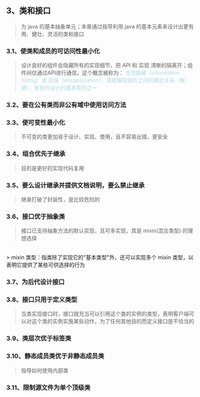 <!-- <font color="lightblue"></font> -->
## 3、类和接口
> 为 java 的基本抽象单元；本章通过指导利用 java 的基本元素来设计出更有用、健壮、灵活的类和接口

### 3.1、使类和成员的可访问性最小化
> 设计良好的组件会隐藏所有的实现细节，把 API 和 实现 清晰的隔离开；组件间仅通过API进行通信。这个概念被称为： <font color="lightblue">信息隐藏（information hiding）或 封装（encapsulation），其能解除组件之间的耦合关系（解耦），是软件设计的基本原则之一</font>

### 3.2、要在公有类而非公有域中使用访问方法

### 3.3、使可变性最小化
> 不可变的类更加易于设计、实现、使用，且不容易出错，更安全

### 3.4、组合优先于继承
> 目的是更好的实现代码复用

### 3.5、要么设计继承并提供文档说明，要么禁止继承
> 继承打破了封装性，是比较危险的

### 3.6、接口优于抽象类
> 接口已支持抽象方法的默认实现，且可多实现，其是 mixin(混合类型) 的理想选择
<br />
> mixin 类型：指类除了实现它的"基本类型"外，还可以实现多个 mixin 类型，以表明它提供了某些可供选择的行为

### 3.7、为后代设计接口

### 3.8、接口只用于定义类型
> 当类实现接口时，接口就充当可以引用这个类的实例的类型，表明客户端可以对这个类的实例实施某些动作，为了任何其他目的而定义接口是不恰当的

### 3.9、类层次优于标签类

### 3.10、静态成员类优于非静态成员类
> 指导如何使用内部类

### 3.11、限制源文件为单个顶级类